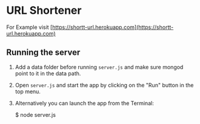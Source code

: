 # URL Shortener


For Example visit [https://shortt-url.herokuapp.com](https://shortt-url.herokuapp.com)

## Running the server

1) Add a data folder before running `server.js` and  make sure mongod point to it in the data path.

2) Open `server.js` and start the app by clicking on the "Run" button in the top menu.

3) Alternatively you can launch the app from the Terminal:

    $ node server.js